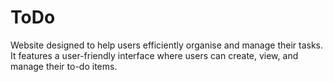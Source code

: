 # ToDo
Website designed to help users efficiently organise and manage their tasks. It features a user-friendly interface where users can create, view, and manage their to-do items.
